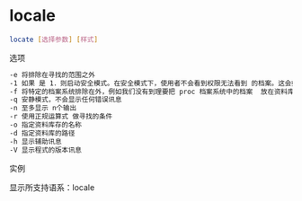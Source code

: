 locale
===

```bash
locate [选择参数] [样式]
```

选项

```bash
-e 将排除在寻找的范围之外
-1 如果 是 1．则启动安全模式。在安全模式下，使用者不会看到权限无法看到 的档案。这会始速度减慢，因为 locate 必须至实际的档案系统中取得档案的  权限资料
-f 将特定的档案系统排除在外，例如我们没有到理要把 proc 档案系统中的档案  放在资料库中
-q 安静模式，不会显示任何错误讯息
-n 至多显示 n个输出
-r 使用正规运算式 做寻找的条件
-o 指定资料库存的名称
-d 指定资料库的路径
-h 显示辅助讯息
-V 显示程式的版本讯息
```

实例

显示所支持语系：locale
